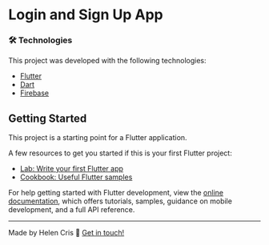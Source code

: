 #  Login and Sign Up App


### 🛠 Technologies

This project was developed with the following technologies:

- [Flutter](https://flutter.dev/)
- [Dart](https://dart.dev/)
- [Firebase](https://firebase.google.com/)


## Getting Started

This project is a starting point for a Flutter application.

A few resources to get you started if this is your first Flutter project:

- [Lab: Write your first Flutter app](https://docs.flutter.dev/get-started/codelab)
- [Cookbook: Useful Flutter samples](https://docs.flutter.dev/cookbook)

For help getting started with Flutter development, view the
[online documentation](https://docs.flutter.dev/), which offers tutorials,
samples, guidance on mobile development, and a full API reference.


---

Made by Helen Cris :wave: [Get in touch!](https://www.linkedin.com/in/helen-cris-fernandes/)
